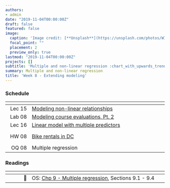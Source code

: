 ```yaml
---
authors:
- admin
date: "2019-11-04T00:00:00Z"
draft: false
featured: false
image:
  caption: 'Image credit: [**Unsplash**](https://unsplash.com/photos/WI5PNcoFFN4)'
  focal_point: ""
  placement: 2
  preview_only: true
lastmod: "2019-11-04T00:00:00Z"
projects: []
subtitle: 'Multiple and non-linear regression :chart_with_upwards_trend:'
summary: Multiple and non-linear regression
title: 'Week 8 - Extending modeling'
---
```


### Schedule

| <div style="width:60px"></div>  | <div style="width:420px"></div> |  <div style="width:190px"></div>   |
|---:|---|---|
| Lec 15     | [Modeling non-linear relationships](/slides/w8_d1-modeling-non-linear-relationships/w8_d1-modeling-non-linear-relationships.html) |
| Lab 08     | [Modeling course evaluations, Pt. 2](/labs/lab-08/lab-08-model-course-evals-again.html) | **Due:** Fri, 8 Nov, 17:00 |
| Lec 16     | [Linear model with multiple predictors](/slides/w8_d2-linear-model-multiple-predictors/w8_d2-linear-model-multiple-predictors.html) |
| HW 08      | [Bike rentals in DC](/hw/hw-08/hw-08-bike-rentals-dc.html) | **Due:** Wed, 13 Nov, 17:00 |
| OQ 08      | Multiple regression | **Due:** Fri, 15 Nov, 17:00 |

### Readings

| <div style="width:60px"></div>  | <div style="width:420px"></div>  |  <div style="width:190px"></div> |
|----:|---|---|
| :open_book: | OS: [Chp 9 - Multiple regression](https://www.openintro.org/stat/textbook.php?stat_book=os), Sections 9.1 - 9.4 | **Required** |
